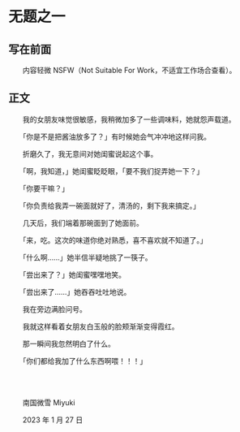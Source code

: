 # 无题之一

## 写在前面

　　内容轻微 NSFW（Not Suitable For Work，不适宜工作场合查看）。

## 正文

　　我的女朋友味觉很敏感，我稍微加多了一些调味料，她就怨声载道。

　　「你是不是把酱油放多了？」有时候她会气冲冲地这样问我。

　　折磨久了，我无意间对她闺蜜说起这个事。

　　「啊，我知道，」她闺蜜眨眨眼，「要不我们捉弄她一下？」

　　「你要干嘛？」

　　「你负责给我弄一碗面就好了，清汤的，剩下我来搞定。」

　　几天后，我们端着那碗面到了她面前。

　　「来，吃。这次的味道你绝对熟悉，喜不喜欢就不知道了。」

　　「什么啊……」她半信半疑地挑了一筷子。

　　「尝出来了？」她闺蜜嘿嘿地笑。

　　「尝出来了……」她吞吞吐吐地说。

　　我在旁边满脸问号。

　　我就这样看着女朋友白玉般的脸颊渐渐变得霞红。

　　那一瞬间我忽然明白了什么。

　　「你们都给我加了什么东西啊喂！！！」

<br />

<br />


　　南国微雪 Miyuki

　　2023 年 1 月 27 日